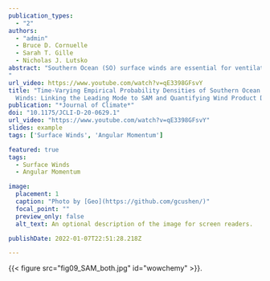 ```yaml
---
publication_types:
  - "2"
authors:
  - "admin"
  - Bruce D. Cornuelle
  - Sarah T. Gille
  - Nicholas J. Lutsko
abstract: "Southern Ocean (SO) surface winds are essential for ventilating the upper ocean by bringing heat and CO2 to the ocean interior. The relationships between mixed layer ventilation, the southern annular mode (SAM), and the storm tracks remain unclear because processes can be governed by short-term wind events as well as long-term means. In this study, observed time-varying 5-day probability density functions (PDFs) of ERA5 surface winds and stresses over the SO are used in a singular value decomposition to derive a linearly independent set of empirical basis functions. The first modes of wind (72% of the total wind variance) and stress (74% of the total stress variance) are highly correlated with a standard SAM index (r 5 0.82) and reflect the SAM’s role in driving cyclone intensity and, in turn, extreme westerly winds. The joint PDFs of zonal and meridional wind show that southerly and less westerly winds associated with strong mixed layer ventilation are more frequent during short and distinct negative SAM phases. The probability of these short-term events might be related to midlatitude atmospheric circulation. The second mode describes seasonal changes in the wind variance (16% of the total variance) that are uncorrelated with the first mode. The analysis produces similar results when repeated using 5-day PDFs from a suite of scatterometer products. Differences between wind product PDFs resemble the first mode of the PDFs. Together, these results show a strong correlation between surface stress PDFs and the leading modes of atmospheric variability, suggesting that empirical modes can serve as a novel pathway for understanding differences and variability of surface stress PDFs.
"
url_video: https://www.youtube.com/watch?v=qE3398GFsvY
title: "Time-Varying Empirical Probability Densities of Southern Ocean Surface
  Winds: Linking the Leading Mode to SAM and Quantifying Wind Product Differences"
publication: "*Journal of Climate*"
doi: "10.1175/JCLI-D-20-0629.1"
url_video: "https://www.youtube.com/watch?v=qE3398GFsvY"
slides: example
tags: ['Surface Winds', 'Angular Momentum']

featured: true
tags:
  - Surface Winds
  - Angular Momentum

image:
  placement: 1
  caption: "Photo by [Geo](https://github.com/gcushen/)"
  focal_point: ""
  preview_only: false
  alt_text: An optional description of the image for screen readers.

publishDate: 2022-01-07T22:51:28.218Z

---
```

{{< figure src="fig09_SAM_both.jpg" id="wowchemy" >}}.
